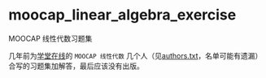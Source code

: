 # moocap_linear_algebra_exercise
MOOCAP 线性代数习题集

几年前为[学堂在线](https://www.xuetangx.com/)的 ``MOOCAP 线性代数`` 几个人（见[authors.txt](authors.txt)，名单可能有遗漏）合写的习题集加解答，最后应该没有出版。
